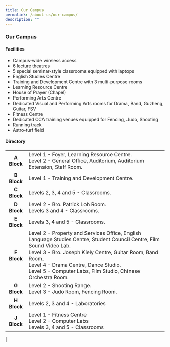 ```yaml
---
title: Our Campus
permalink: /about-us/our-campus/
description: ""
---
```

### **Our Campus**
#### **Facilities**
*   Campus-wide wireless access
*   6 lecture theatres
*   5 special seminar-style classrooms equipped with laptops
*   English Studies Centre
*   Training and Development Centre with 3 multi-purpose rooms
*   Learning Resource Centre
*   House of Prayer (Chapel)
*   Performing Arts Centre
*   Dedicated Visual and Performing Arts rooms for Drama, Band, Guzheng, Guitar, FSV
*   Fitness Centre
*   Dedicated CCA training venues equipped for Fencing, Judo, Shooting
*   Running track
*   Astro-turf field

#### **Directory** 

|  |  |
|:---:|---|
| **A Block** | Level 1 - Foyer, Learning Resource Centre.<br>Level 2 - General Office, Auditorium, Auditorium Extension, Staff Room. |
| **B Block** | Level 1 - Training and Development Centre. |
| **C Block** | Levels 2, 3, 4 and 5 - Classrooms. |
| **D Block** | Level 2 - Bro. Patrick Loh Room.<br>Levels 3 and 4 - Classrooms. |
| **E Block** | Levels 3, 4 and 5 - Classrooms. |
| **F Block** | Level 2 - Property and Services Office, English Language Studies Centre, Student Council Centre, Film Sound Video Lab.<br>Level 3 - Bro. Joseph Kiely Centre, Guitar Room, Band Room.<br>Level 4 - Drama Centre, Dance Studio.<br>Level 5 - Computer Labs, Film Studio, Chinese Orchestra Room. |
| **G Block** | Level 2 - Shooting Range.<br>Level 3 - Judo Room, Fencing Room. |
| **H Block** | Levels 2, 3 and 4 - Laboratories |
| **J Block** | Level 1 - Fitness Centre<br>Level 2 - Computer Labs<br>Levels 3, 4 and 5 - Classrooms |
|